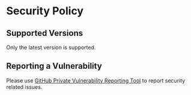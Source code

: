 # Security Policy

## Supported Versions

Only the latest version is supported.

## Reporting a Vulnerability

Please use [GitHub Private Vulnerability Reporting Tool](https://github.com/deb-ict/go-xml/security/advisories/new) to report security related issues.

